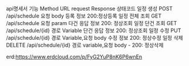 api명세서
기능              Method    URL                  request                  Response      상태코드
일정 생성        POST     /api/schedule          요청 body                등록 정보      200:정상등록
일정 전체 조회    GET     /api/schedule          요청 param               다건 응답 정보  200: 정상조회
일정 단건 조회    GET     /api/schedule/{id}     경로 Variable            단건 응답 정보  200: 정상조회
일정 수정         PUT     /api/schedule/{id}     경로 Variable,요청 body  수정 정보      200: 정상수정
일정 삭제         DELETE  /api/schedule/{id}     경로 variable,요청 body    -           200: 정상삭제



erd:https://www.erdcloud.com/p/FyG2YuP8nK6P6wnEn

